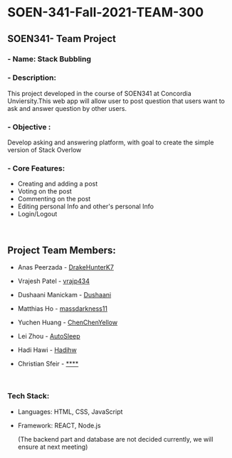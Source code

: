 # SOEN-341-Fall-2021-TEAM-300

## SOEN341- Team Project

### - Name: Stack Bubbling

### - Description: 
This project developed in the course of SOEN341 at Concordia Unviersity.This web app will allow user to post question that users want to ask and answer question by other users.

### - Objective :  
Develop asking and answering platform, with goal to create the simple version of Stack Overlow

### - Core Features:
- Creating and adding a post
- Voting on the post
- Commenting on the post
- Editing personal Info and other's personal Info 
- Login/Logout

<br/>

## Project Team Members:

- Anas Peerzada - [DrakeHunterK7]()

- Vrajesh Patel - [vrajp434]()

- Dushaani Manickam - [Dushaani]()

- Matthias Ho - [massdarkness11]()

- Yuchen Huang - [ChenChenYellow]()

- Lei Zhou - [AutoSleep](https://github.com/AutoSleep)

- Hadi Hawi - [Hadihw]()

- Christian Sfeir - [****]()

<br/>

### Tech Stack:

- Languages: HTML, CSS, JavaScript

- Framework: REACT, Node.js

  (The backend part and database are not decided currently, we will ensure at next meeting)